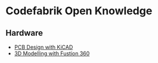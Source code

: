# Codefabrik Open Knowledge

## Hardware

* [PCB Design with KiCAD](hardware/kicad/README.md)
* [3D Modelling with Fustion 360](hardware/fusion360/README.md)

